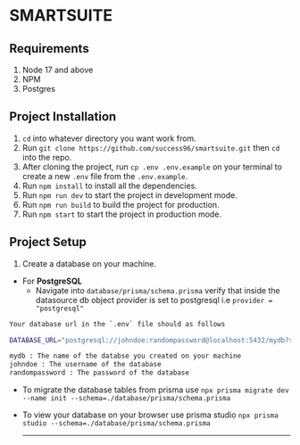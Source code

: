# SMARTSUITE

## Requirements

1. Node 17 and above
2. NPM
3. Postgres

## Project Installation

1. `cd` into whatever directory you want work from.
2. Run `git clone https://github.com/success96/smartsuite.git` then `cd` into the repo.
3. After cloning the project, run `cp .env .env.example` on your terminal to create a new `.env` file from the `.env.example`.
4. Run `npm install` to install all the dependencies.
5. Run `npm run dev` to start the project in development mode.
6. Run `npm run build` to build the project for production.
7. Run `npm start` to start the project in production mode.


## Project Setup

1. Create a database on your machine.

- For **PostgreSQL**
  - Navigate into `database/prisma/schema.prisma` verify that inside the datasource db object provider is set to postgresql i.e `provider = "postgresql"`

```bash
Your database url in the `.env` file should as follows

DATABASE_URL="postgresql://johndoe:randompassword@localhost:5432/mydb?schema=public"

mydb : The name of the databse you created on your machine
johndoe : The username of the database
randompassword : The password of the database
```

- To migrate the database tables from prisma use `npx prisma migrate dev --name init --schema=./database/prisma/schema.prisma`
- To view your database on your browser use prisma studio `npx prisma studio --schema=./database/prisma/schema.prisma`

  ***

